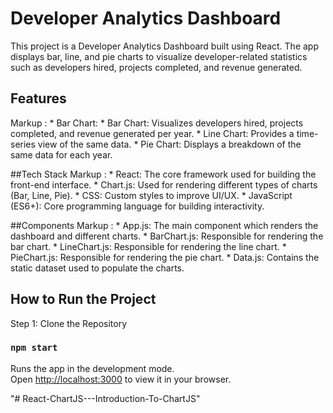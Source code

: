 # Developer Analytics Dashboard

This project is a Developer Analytics Dashboard built using React. The app displays bar, line, and pie charts to visualize developer-related statistics such as developers hired, projects completed, and revenue generated.

## Features
Markup : * Bar Chart: 
              * Bar Chart: Visualizes developers hired, projects completed, and revenue generated per year.
              * Line Chart: Provides a time-series view of the same data.
              * Pie Chart: Displays a breakdown of the same data for each year.

##Tech Stack
Markup : * React: The core framework used for building the front-end interface.
         * Chart.js: Used for rendering different types of charts (Bar, Line, Pie).
         * CSS: Custom styles to improve UI/UX.
         * JavaScript (ES6+): Core programming language for building interactivity.

##Components
Markup : * App.js: The main component which renders the dashboard and different charts.
         * BarChart.js: Responsible for rendering the bar chart.
         * LineChart.js: Responsible for rendering the line chart.
         * PieChart.js: Responsible for rendering the pie chart.
         * Data.js: Contains the static dataset used to populate the charts.

## How to Run the Project
Step 1: Clone the Repository

### `npm start`

Runs the app in the development mode.\
Open [http://localhost:3000](http://localhost:3000) to view it in your browser.



"# React-ChartJS---Introduction-To-ChartJS" 
